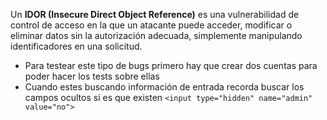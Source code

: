 Un **IDOR (Insecure Direct Object Reference)** es una vulnerabilidad de control de acceso en la que un atacante puede acceder, modificar o eliminar datos sin la autorización adecuada, simplemente manipulando identificadores en una solicitud.

- Para testear este tipo de bugs primero hay que crear dos cuentas para poder hacer los tests sobre ellas
- Cuando estes buscando información de entrada recorda buscar los campos ocultos si es que existen `<input type="hidden" name="admin" value="no">`